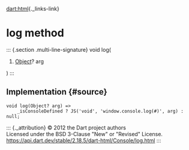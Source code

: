 [dart:html](../../dart-html/dart-html-library){._links-link}

log method
==========

::: {.section .multi-line-signature}
void log(

1.  [Object](../../dart-core/object-class)? arg

)
:::

Implementation {#source}
--------------

``` {.language-dart data-language="dart"}
void log(Object? arg) =>
    _isConsoleDefined ? JS('void', 'window.console.log(#)', arg) : null;
```

::: {._attribution}
© 2012 the Dart project authors\
Licensed under the BSD 3-Clause \"New\" or \"Revised\" License.\
<https://api.dart.dev/stable/2.18.5/dart-html/Console/log.html>
:::
